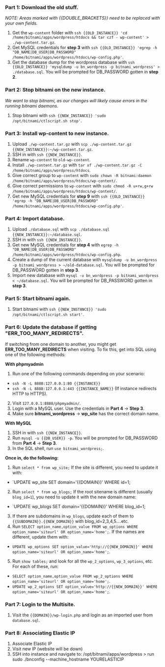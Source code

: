### Part 1: Download the old stuff.

_NOTE: Areas marked with {{DOUBLE_BRACKETS}} need to be replaced with your own fields._

1. Get the `wp-content` folder with `ssh {{OLD_INSTANCE}} 'cd /home/bitnami/apps/wordpress/htdocs && tar czf - wp-content' > ./wp-content.tar.gz`.
2. Get MySQL credentials for **step 3** with `ssh {{OLD_INSTANCE}} 'egrep -h "DB_NAME|DB_USER|DB_PASSWORD" /home/bitnami/apps/wordpress/htdocs/wp-config.php'`.
2. Get the database dump for the wordpress database with `ssh {{OLD_INSTANCE}} 'mysqldump -u bn_wordpress -p bitnami_wordpress' > ./database.sql`. You will be prompted for DB_PASSWORD gotten in **step 2**.

### Part 2: Stop bitnami on the new instance.

_We want to stop bitnami, as our changes will likely cause errors in the running bitnami daemons._

1. Stop bitnami with `ssh {{NEW_INSTANCE}} 'sudo /opt/bitnami/ctlscript.sh stop'`.

### Part 3: Install wp-content to new instance.

1. Upload `./wp-content.tar.gz` with `scp ./wp-content.tar.gz {{NEW_INSTANCE}}:~/wp-content.tar.gz`.
3. SSH in with `ssh {{NEW_INSTANCE}}`.
4. Rename `wp-content` to `old-wp-content`.
5. Install `./wp-content.tar.gz` with `tar xf ./wp-content.tar.gz -C /home/bitnami/apps/wordpress/htdocs`.
6. Give correct group to `wp-content` with `sudo chown -R bitnami:daemon /home/bitnami/apps/wordpress/htdocs/wp-content/`.
7. Give correct permissions to `wp-content` with `sudo chmod -R u+rw,g+rw /home/bitnami/apps/wordpress/htdocs/wp-content/`.
8. Get new MySQL credentials for **step 9** with `ssh {{OLD_INSTANCE}} 'egrep -h "DB_NAME|DB_USER|DB_PASSWORD" /home/bitnami/apps/wordpress/htdocs/wp-config.php'`.

### Part 4: Import database.

1. Upload `./database.sql` with `scp ./database.sql {{NEW_INSTANCE}}:~/database.sql`.
2. SSH in with `ssh {{NEW_INSTANCE}}`.
3. Get new MySQL credentials for **step 4** with `egrep -h "DB_NAME|DB_USER|DB_PASSWORD" /home/bitnami/apps/wordpress/htdocs/wp-config.php`.
4. Create a dump of the current database with `mysqldump -u bn_wordpress -p bitnami_wordpress > ~/old-database.sql`. You will be prompted for DB_PASSWORD gotten in **step 3**.
5. Import new database with `mysql -u bn_wordpress -p bitnami_wordpress < ~/database.sql`. You will be prompted for DB_PASSWORD gotten in **step 3**.

### Part 5: Start bitnami again.

1. Start bitnami with `ssh {{NEW_INSTANCE}} 'sudo /opt/bitnami/ctlscript.sh start'`.

### Part 6: Update the database if getting "ERR_TOO_MANY_REDIRECTS".

If switching from one domain to another, you might get **ERR_TOO_MANY_REDIRECTS** when visiting. To fix this, get into SQL using one of the following methods:

**With phpmyadmin**
1. Run one of the following commands depending on your scenario:
* `ssh -N -L 8888:127.0.0.1:80 {{INSTANCE}}`
* `ssh -N -L 8888:127.0.0.1:443 {{INSTANCE_NAME}}` (If instance redirects HTTP to HTTPS).
2. Visit `127.0.0.1:8888/phpmyadmin/`.
3. Login with a MySQL user. Use the credentials in **Part 4** -> **Step 3**.
4. Make sure **bitnami_wordpress** -> **wp_site** has the correct domain name.

**With MySQL**
1. SSH in with `ssh {{NEW_INSTANCE}}`.
2. Run `mysql -u {{DB_USER}} -p`. You will be prompted for DB_PASSWORD from **Part 4** -> **Step 3**.
3. In the SQL shell, run `use bitnami_wordpress;`.

**Once in, do the following:**
1. Run `select * from wp_site;` If the site is different, you need to update it with:
- `UPDATE wp_site SET domain='{{DOMAIN}}' WHERE id=1;
2. Run `select * from wp_blogs;` If the root sitename is different (usually `blog_id=1`), you need to update it with the new domain name:
- `UPDATE wp_blogs SET domain='{{DOMAIN}}' WHERE blog_id=1;
3. If there are subdomains in `wp_blogs`, update each of them to `{{SUBDOMAIN}}.{{NEW_DOMAIN}}` with blog_id=2,3,4,5....etc.
4. Run `SELECT option_name,option_value FROM wp_options WHERE option_name='siteurl' OR option_name='home';`. If the names are different, update them with:
- `UPDATE wp_options SET option_value='http://{{NEW_DOMAIN}}' WHERE option_name='siteurl' OR option_name='home';`.
5. Run `show tables;` and look for all the `wp_2_options`, `wp_3_options`, etc. For each of these, run:
- `SELECT option_name,option_value FROM wp_2_options WHERE option_name='siteurl' OR option_name='home';`.
- `UPDATE wp_2_options SET option_value='http://{{NEW_DOMAIN}}' WHERE option_name='siteurl' OR option_name='home';`.

### Part 7: Login to the Multisite.

1. Visit the `{{DOMAIN}}/wp-login.php` and login as an imported user from `database.sql`.


### Part 8: Associating Elastic IP

1. Associate Elastic IP
2. Visit new IP (website will be down)
3. SSH into instance and navigate to: /opt/bitnami/apps/wordpress > run sudo ./bnconfig --machine_hostname YOURELASTICIP
